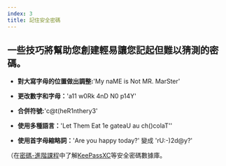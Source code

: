 ```yaml
---
index: 3
title: 記住安全密碼
---
```

## 一些技巧將幫助您創建輕易讓您記起但難以猜測的密碼。

*   **對大寫字母的位置做出調整:**'My naME is Not MR. MarSter'

*   **更改數字和字母：**'a11 w0Rk 4nD N0 p14Y'

*   **合併符號:**'c@t(heR1nthery3'

*   **使用多種語言：**'Let Them Eat 1e gateaU au ch()colaT''

*   **使用首字母縮略詞：**'Are you happy today?' 變成 'rU:-)2d@y?'

（在[密碼-進階課程](umbrella://information/passwords/advanced)中了解[KeePassXC](umbrella://tools/encryption/s_keepassxc.md)等安全密碼數據庫。